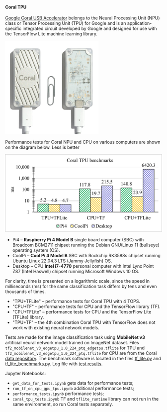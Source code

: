 #### Coral TPU

[Google Coral USB Accelerator](https://coral.ai/products/accelerator)
belongs to the Neural Processing Unit (NPU) class
or Tensor Processing Unit (TPU) for Google
and is an application-specific integrated circuit
developed by Google and designed for use with the
TensorFlow Lite machine learning library.

<img src="pictures/google-coral-usb-accelerator.jpg" alt="Google Coral USB Accelerator" width="300" />

Performance tests for Coral NPU and CPU on various computers
are shown on the diagram below. Less is better

![Google Coral benchmarks diagram](pictures/coral-tpu-benchmarks.jpg)

   * Pi4 – **Raspberry Pi 4 Model B** single board computer (SBC) with
Broadcom BCM2711 chipset running the Debian GNU/Linux 11 (bullseye)
operating system (OS).
   * CoolPi – **Cool Pi 4 Model B** SBC with Rockchip RK3588s chipset
running Ubuntu Linux 22.04.3 LTS (Jammy Jellyfish) OS.
   * Desktop – CPU **Intel i7-4770** personal computer with
Intel Lynx Point Z87 (Intel Haswell) chipset running Microsoft Windows 10 OS.

For clarity, time is presented on a logarithmic scale,
since the speed in milliseconds (ms) for the same classification task
differs by tens and even thousands of times.

* "TPU+TFLite" – performance tests for Coral TPU with 4 TOPS.
* "CPU+TF" – performance tests for CPU and the TensorFlow library (TF).
* "CPU+TFLite" – performance tests for CPU and the TensorFlow Lite (TFLite) library.
* "TPU+TF" – the 4th combination Coral TPU with TensorFlow 
does not work with existing neural network models.

Tests are made for the image classification task using
**MobileNet v3** artificial neural network model trained on ImageNet dataset.
Files `tf2_mobilenet_v3_edgetpu_1.0_224_ptq_edgetpu.tflite` for TPU and
`tf2_mobilenet_v3_edgetpu_1.0_224_ptq.tflite` for CPU are from the Coral
[data repository](https://github.com/google-coral/test_data/tree/104342d2d3480b3e66203073dac24f4e2dbb4c41).
The benchmark software is located in the files
[tf_lite.py](tf_lite.py) and
[tf_lite_benchmarks.py](tf_lite_benchmarks.py).
Log file with [test results](data/2023.09.01-coral-tpu-benchmark-results.txt).

Jupyter Notebooks:
  * `get_data_for_tests.ipynb` gets data for performance tests;
  * `run_tf_on_cpu_gpu_tpu.ipynb` additional performance tests;
  * `performance_tests.ipynb` performance tests;
  * `coral_tpu_tests.ipynb` TF and `tflite_runtime` library
     can not run in the same environment, so run Coral tests separately.

